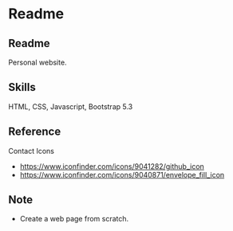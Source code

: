 # Readme

## Readme
Personal website.

## Skills
HTML, CSS, Javascript, Bootstrap 5.3

## Reference

Contact Icons
* https://www.iconfinder.com/icons/9041282/github_icon
* https://www.iconfinder.com/icons/9040871/envelope_fill_icon

## Note
* Create a web page from scratch.